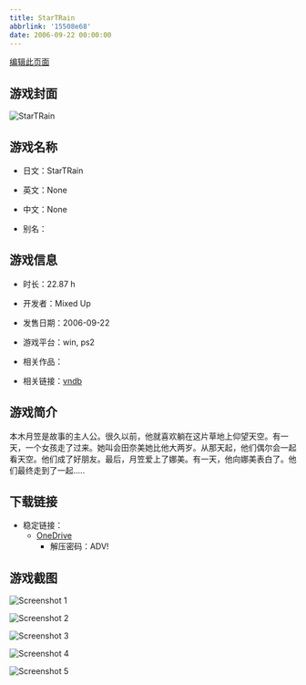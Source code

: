 ```yaml
---
title: StarTRain
abbrlink: '15508e68'
date: 2006-09-22 00:00:00
---
```

[编辑此页面](https://github.com/ACG-3/ADV3-source/blob/main/source/_posts/games/StarTRain.md)

## 游戏封面

![StarTRain](https://pan.timero.xyz/onedrive/img_lib_001/StarTRain_cover.avif)


## 游戏名称

- 日文：StarTRain
- 英文：None
- 中文：None

- 别名：


## 游戏信息

- 时长：22.87 h
- 开发者：Mixed Up
- 发售日期：2006-09-22
- 游戏平台：win, ps2
- 相关作品：

- 相关链接：[vndb](https://vndb.org/v1024)


## 游戏简介

本木月笠是故事的主人公。很久以前，他就喜欢躺在这片草地上仰望天空。有一天，一个女孩走了过来。她叫会田奈美她比他大两岁。从那天起，他们偶尔会一起看天空。他们成了好朋友。最后，月笠爱上了娜美。有一天，他向娜美表白了。他们最终走到了一起.....




## 下载链接

- 稳定链接：
    - [OneDrive](https://pan.timero.xyz/onedrive/adv_lib_001/StarTRain)
        - 解压密码：ADV!



## 游戏截图


![Screenshot 1](https://pan.timero.xyz/onedrive/img_lib_001/StarTRain_Screenshot_1.avif)

![Screenshot 2](https://pan.timero.xyz/onedrive/img_lib_001/StarTRain_Screenshot_2.avif)

![Screenshot 3](https://pan.timero.xyz/onedrive/img_lib_001/StarTRain_Screenshot_3.avif)

![Screenshot 4](https://pan.timero.xyz/onedrive/img_lib_001/StarTRain_Screenshot_4.avif)

![Screenshot 5](https://pan.timero.xyz/onedrive/img_lib_001/StarTRain_Screenshot_5.avif)

